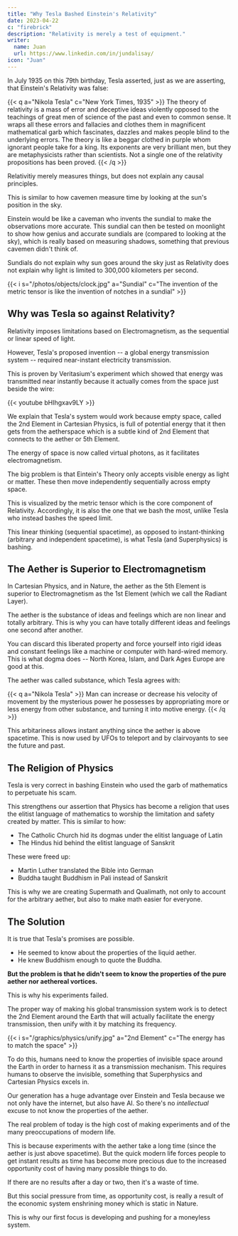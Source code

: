 ```yaml
---
title: "Why Tesla Bashed Einstein's Relativity"
date: 2023-04-22
c: "firebrick"
description: "Relativity is merely a test of equipment."
writer:
  name: Juan
  url: https://www.linkedin.com/in/jundalisay/
icon: "Juan"
---
```




In July 1935 on this 79th birthday, Tesla asserted, just as we are asserting, that Einstein's Relativity was false:

{{< q a="Nikola Tesla" c="New York Times, 1935" >}}
The theory of relativity is a mass of error and deceptive ideas violently opposed to the teachings of great men of science of the past and even to common sense. It wraps all these errors and fallacies and clothes them in magnificent mathematical garb which fascinates, dazzles and makes people blind to the underlying errors. The theory is like a beggar clothed in purple whom ignorant people take for a king. Its exponents are very brilliant men, but they are metaphysicists rather than scientists. Not a single one of the relativity propositions has been proved.
{{< /q >}}


Relativitiy merely measures things, but does not explain any causal principles. 

This is similar to how cavemen measure time by looking at the sun's position in the sky. 

Einstein would be like a caveman who invents the sundial to make the observations more accurate. This sundial can then be tested on moonlight to show how genius and accurate sundials are (compared to looking at the sky), which is really based on measuring shadows, something that previous cavemen didn't think of.

Sundials do not explain why sun goes around the sky just as Relativity does not explain why light is limited to 300,000 kilometers per second. 


{{< i s="/photos/objects/clock.jpg" a="Sundial" c="The invention of the metric tensor is like the invention of notches in a sundial" >}}


## Why was Tesla so against Relativity?

Relativity imposes limitations based on Electromagnetism, as the sequential or linear speed of light.

However, Tesla's proposed invention -- a global energy transmission system -- required near-instant electricity transmission. 

This is proven by Veritasium's experiment which showed that energy was transmitted near instantly because it actually comes from the space just beside the wire:

{{< youtube bHIhgxav9LY >}}

We explain that Tesla's system would work because empty space, called the 2nd Element in Cartesian Physics, is full of potential energy that it then gets from the aetherspace which is a subtle kind of 2nd Element that connects to the aether or 5th Element. 

The energy of space is now called virtual photons, as it facilitates electromagnetism.

The big problem is that Eintein's Theory only accepts visible energy as light or matter. These then move independently sequentially across empty space. 

This is visualized by the metric tensor which is the core component of Relativity. Accordingly, it is also the one that we bash the most, unlike Tesla who instead bashes the speed limit.


This linear thinking (sequential spacetime), as opposed to instant-thinking (arbitrary and independent spacetime), is what Tesla (and Superphysics) is bashing. 


## The Aether is Superior to Electromagnetism

In Cartesian Physics, and in Nature, the aether as the 5th Element is superior to Electromagnetism as the 1st Element (which we call the Radiant Layer).

The aether is the substance of ideas and feelings which are non linear and totally arbitrary. This is why you can have totally different ideas and feelings one second after another. 

You can discard this liberated property and force yourself into rigid ideas and constant feelings like a machine or computer with hard-wired memory. This is what dogma does -- North Korea, Islam, and Dark Ages Europe are good at this.

The aether was called substance, which Tesla agrees with: 

{{< q a="Nikola Tesla" >}}
Man can increase or decrease his velocity of movement by the mysterious power he possesses by appropriating more or less energy from other substance, and turning it into motive energy. 
{{< /q >}}

This arbitariness allows instant anything since the aether is above spacetime. This is now used by UFOs to teleport and by clairvoyants to see the future and past. 



## The Religion of Physics

Tesla is very correct in bashing Einstein who used the garb of mathematics to perpetuate his scam.

This strengthens our assertion that Physics has become a religion that uses the elitist language of mathematics to worship the limitation and safety created by matter. This is similar to how:

- The Catholic Church hid its dogmas under the elitist language of Latin
- The Hindus hid behind the elitist language of Sanskrit

These were freed up:

- Martin Luther translated the Bible into German
- Buddha taught Buddhism in Pali instead of Sanskrit

This is why we are creating Supermath and Qualimath, not only to account for the arbitrary aether, but also to make math easier for everyone. 


<!-- Another problem is that he seems to make bold predictions such as aluminum being dominant in industry replacing copper and other metals, despite knowing of its weakness. -->


## The Solution

It is true that Tesla's promises are possible. 
- He seemed to know about the properties of the liquid aether. 
- He knew Buddhism enough to quote the Buddha.

**But the problem is that he didn't seem to know the properties of the pure aether nor aethereal vortices.**

This is why his experiments failed. 

The proper way of making his global transmission system work is to detect the 2nd Element around the Earth that will actually facilitate the energy transmission, then unify with it by matching its frequency. 


{{< i s="/graphics/physics/unify.jpg" a="2nd Element" c="The energy has to match the space" >}}


To do this, humans need to know the properties of invisible space around the Earth in order to harness it as a transmission mechanism. This requires humans to observe the invisible, something that Superphysics and Cartesian Physics excels in.

Our generation has a huge advantage over Einstein and Tesla because we not only have the internet, but also have AI. So there's no *intellectual* excuse to not know the properties of the aether.

The real problem of today is the high cost of making experiments and of the many preoccupations of modern life.

This is because experiments with the aether take a long time (since the aether is just above spacetime). But the quick modern life forces people to get instant results as time has become more precious due to the increased opportunity cost of having many possible things to do. 

If there are no results after a day or two, then it's a waste of time. 

But this social pressure from time, as opportunity cost, is really a result of the economic system enshrining money which is static in Nature.

This is why our first focus is developing and pushing for a moneyless system.


<!-- is merely a test of equipment. 

This is the reasoning that arises from applying Einstein's own 'Definition of Simultaneity' in the real world, away from theory.

Back in Newton's time, telescopes were inaccurate and so observations could not detect the small details such as the tilting of the revolution of a planet.

The prevailing equation was Newton's law at F = G(m1m2/r^2) where mass was derived by sight through the medium of light. This manifested as the speed and luminosity of a planet while it revolved around the sun.


## The Vulcan Fallacy

The inaccuracies of early telescopes led to discrepancies which then led to wrong predictions. 

For example, Le Verrier in 1859 used Newton's Law to predict Mercury's position. But he could not find Mercury where it was supposed to be, citing a discrepancy of 43 arc seconds per century. 

This led him to waste his effort to hypothesize that a non-transiting planet 'Vulcan' was attracting Mercury causing it to be in a different place. 

Vulcan was then 'found' by Lescarbault using a crude telescope. This was quickly debunked by Liais using a better telescope in the same period. 

This proves that the real culprit was merely the inaccurate detection equipment. 

In 1915, Einstein entered the fray and absurdly proposed that spacetime was curved and that this curvature was causing Mercury to be not present where Newton predicted it to be.

The genius of his scam was a bunch of equations that injected the speed of light usually into the divisor to clean up the anomalies in the numerator (which often has the mass or energy variables). 

This is because Einstein lived at a time where detection equipment got better -- lenses were larger, mirrors had better silvering. These led to accurate measurements, including those for the speed of light which is the medium used to get the mass observations in the first place.

This is why his equations 'fix' the discrepancies in the Newtonian equations. They really do not say anything new about the universe, but merely describe the accuracy of modern detection equipment. 

For example, LIGO uses light and so General Relativity works very well on it. 

And so the 'tests' of General Relativity are merely tests of equipment, whether they be falling objects in fast-moving modern satellites, or pulsar measurements by modern radio telescopes.

This is why Tesla says that it is just a superficial useless theory, like a beggar with rich clothes.
So when you see an article: "Relativity passes test again!" It really means: "The equipment works!" 

It is used by physicists to pat themselves on the back to justify the spending of grant money on useless projects. 

As such, the beggar Theory of Relativity cannot describe how gravity is created. This is why it cannot explain dark matter nor dark energy, much less harness them for practical use. 
 -->
